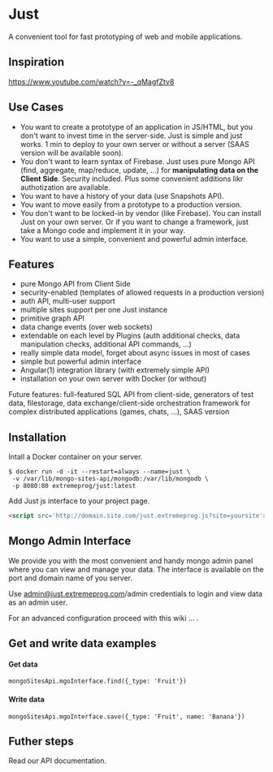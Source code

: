 # Just
A convenient tool for fast prototyping of web and mobile applications.

## Inspiration

https://www.youtube.com/watch?v=-_qMagfZtv8

## Use Cases

- You want to create a prototype of an application in JS/HTML, but you don't want to invest time in the server-side. Just is simple and just works. 1 min to deploy to your own server or without a server (SAAS version will be available soon).
- You don't want to learn syntax of Firebase. Just uses pure Mongo API (find, aggregate, map/reduce, update, ...) for **manipulating data on the Client Side**. Security included. Plus some convenient additions likr authotization are available.
- You want to have a history of your data (use Snapshots API).
- You want to move easily from a prototype to a production version.
- You don't want to be locked-in by vendor (like Firebase). You can install Just on your own server. Or if you want to change a framework, just take a Mongo code and implement it in your way.
- You want to use a simple, convenient and powerful admin interface.

## Features

- pure Mongo API from Client Side
- security-enabled (templates of allowed requests in a production version)
- auth API, multi-user support
- multiple sites support per one Just instance
- primitive graph API
- data change events (over web sockets)
- extendable on each level by Plugins (auth additional checks, data manipulation checks, additional API commands, ...)
- really simple data model, forget about async issues in most of cases
- simple but powerful admin interface
- Angular(1) integration library (with extremely simple API)
- installation on your own server with Docker (or without)

Future features: full-featured SQL API from client-side, generators of test data, filestorage, data exchange/client-side orchestration framework for complex distributed applications (games, chats, ...), SAAS version

## Installation

Intall a Docker container on your server.

```
$ docker run -d -it --restart=always --name=just \
 -v /var/lib/mongo-sites-api/mongodb:/var/lib/mongodb \
 -p 8080:80 extremeprog/just:latest
```

Add Just js interface to your project page.

```html
<script src='http://domain.site.com/just.extremeprog.js?site=yoursite'></script>
```

## Mongo Admin Interface
We provide you with the most convenient and handy mongo admin panel where you can view and manage your data.
The interface is available on the port and domain name of you server.

Use admin@just.extremeprog.com/admin credentials to login and view data as an admin user.

For an advanced configuration proceed with this wiki ... .

## Get and write data examples

#### Get data
```
mongoSitesApi.mgoInterface.find({_type: 'Fruit'})
```

#### Write data
```
mongoSitesApi.mgoInterface.save({_type: 'Fruit', name: 'Banana'})
```


## Futher steps
Read our API documentation.
